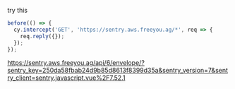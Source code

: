 try this

```js
before(() => {
  cy.intercept('GET', 'https://sentry.aws.freeyou.ag/*', req => {
    req.reply({});
  });
});
```
https://sentry.aws.freeyou.ag/api/6/envelope/?sentry_key=250da58fbab24d9b85d8613f8399d35a&sentry_version=7&sentry_client=sentry.javascript.vue%2F7.52.1
